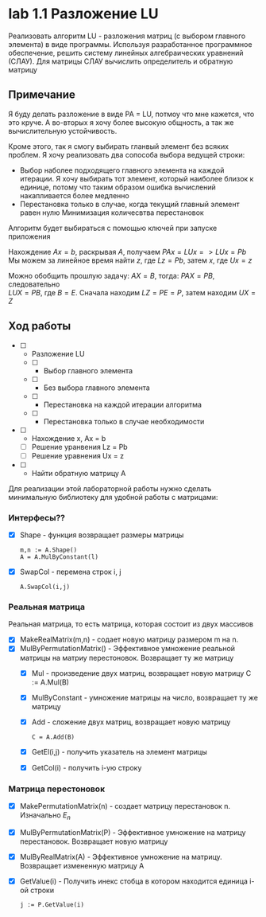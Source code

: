 # lab 1.1 Разложение LU
Реализовать алгоритм LU - разложения матриц (с выбором главного
элемента) в виде программы. Используя разработанное программное
обеспечение, решить систему линейных алгебраических уравнений (СЛАУ). 
Для матрицы СЛАУ вычислить определитель и обратную матрицу

## Примечание
Я буду делать разложение в виде PA = LU, потмоу что мне кажется, что это круче. А во-вторых я хочу более высокую общность, а так же вычислительную устойчивость.

Кроме этого, так я смогу выбирать гланвый элемент без всяких проблем. Я хочу реализовать два сопособа выбора ведущей строки: 
* Выбор наболее подходящего главного элемента на каждой итерации.
    Я хочу выбирать тот элемент, который наиболее близок к единице, потому что таким образом ошибка вычислений накапливается более медленно
* Перестановка только в случае, когда текущий главный элемент равен нулю
    Минимизация количесвтва перестановок

Алгоритм будет выбираться с помощью ключей при запуске приложения

Нахождение $Ax = b$, раскрывая $A$, получаем $PAx = LUx => LUx = Pb$\
Мы можем за линейное время найти $z$, где $Lz = Pb$, затем $x$, где $Ux = z$ 

Можно обобщить прошлую задачу: $AX = B$, тогда: $PAX = PB$, следовательно\
$LUX = PB$, где $B = E$. 
Сначала находим $LZ = PE = P$, затем находим $UX = Z$

## Ход работы
- [ ] - Разложение LU
  - [ ] - Выбор главного элемента
  - [ ] - Без выбора главного элемента
  - [ ] - Перестановка на каждой итерации алгоритма
  - [ ] - Перестановка только в случае необходимости
- [ ] - Нахождение x, Ax = b
  - [ ] Решение уранвения Lz = Pb
  - [ ] Решение уравнения Ux = z
- [ ] - Найти обратную матрицу A

Для реализации этой лабораторной работы нужно сделать минимальную библиотеку для удобной работы с матрицами:

### Интерфеcы??
- [x] Shape - функция возвращает размеры матрицы
      
      m,n := A.Shape()
      A = A.MulByConstant(l)
- [x] SwapCol - перемена строк i, j

      A.SwapCol(i,j)
### Реальная матрица 
Реальная матрица, то есть матрица, которая состоит из двух массивов
- [x] MakeRealMatrix(m,n) - содает новую матрицу размером m на n.
- [x] MulByPermutationMatrix() - Эффективное умножение реальной матрицы на матриу перестоновок. Возвращает ту же матрицу
  - [x] Mul - произведение двух матриц, возвращает новую матрицу
        C := A.Mul(B)
  - [x] MulByConstant - умножение матрицы на число, возвращает ту же матрицу
  - [x] Add - сложение двух матриц, возвращает новую матрицу
  
        C = A.Add(B)
  - [x] GetEl(i,j) - получить указатель на элемент матрицы
  - [x] GetCol(i) - получить i-ую строку

### Матрица перестоновок
- [x] MakePermutationMatrix(n) - создает матрицу перестановок n. Изначально $E_n$
- [x] MulByPermutationMatrix(P) - Эффективное умножение на матрицу перестановок. Возвращает новую матрицу
- [x] MulByRealMatrix(A) - Эффективное умножение на матрицу. Возвращает измененную матрицу A
- [x] GetValue(i) - Получить инекс стобца в котором находится единица i-ой строки

      j := P.GetValue(i)
      